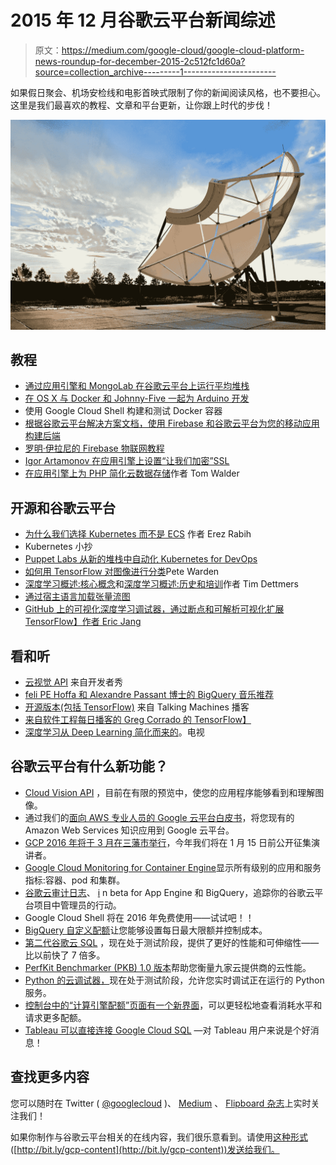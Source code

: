 # 2015 年 12 月谷歌云平台新闻综述

> 原文：<https://medium.com/google-cloud/google-cloud-platform-news-roundup-for-december-2015-2c512fc1d60a?source=collection_archive---------1----------------------->

如果假日聚会、机场安检线和电影首映式限制了你的新闻阅读风格，也不要担心。这里是我们最喜欢的教程、文章和平台更新，让你跟上时代的步伐！

![](img/95942485b04d0a936a5ff43ddc7fdaa1.png)

## **教程**

*   [通过应用引擎和 MongoLab 在谷歌云平台上运行平均堆栈](/google-cloud/running-a-mean-stack-on-google-cloud-platform-with-app-engine-and-mongolab-4bbd2040ea75#.wfqhgi6rh)
*   [在 OS X 与 Docker 和 Johnny-Five 一起为 Arduino 开发](/google-cloud/developing-for-arduino-with-docker-and-johnny-five-on-osx-cc6813ae6e9d#.63kv45obn)
*   使用 Google Cloud Shell 构建和测试 Docker 容器
*   [根据谷歌云平台解决方案文档，使用 Firebase 和谷歌云平台为您的移动应用构建后端](https://cloud.google.com/solutions/mobile/mobile-app-backend-on-cloud-platform)
*   [罗明·伊拉尼的 Firebase 物联网教程](http://rominirani.com/2015/03/09/firebase-iot-tutorial/)
*   [Igor Artamonov 在应用引擎上设置“让我们加密”SSL](http://igorartamonov.com/2015/12/lets-encrypt-ssl-google-appengine/)
*   [在应用引擎上为 PHP 简化云数据存储](https://gae-php-tips.appspot.com/2015/12/19/making-cloud-datastore-easy-for-php-on-app-engine/)作者 Tom Walder

## **开源和谷歌云平台**

*   [为什么我们选择 Kubernetes 而不是 ECS](https://railsadventures.wordpress.com/2015/12/06/why-we-chose-kubernetes-over-ecs/) 作者 Erez Rabih
*   Kubernetes 小抄
*   [Puppet Labs 从新的堆栈中自动化 Kubernetes for DevOps](http://thenewstack.io/puppet-labs-automates-kubernetes-accessibility-admins/)
*   [如何用 TensorFlow 对图像进行分类](http://googleresearch.blogspot.com/2015/12/how-to-classify-images-with-tensorflow.html)Pete Warden
*   [深度学习概述:核心概念](http://devblogs.nvidia.com/parallelforall/deep-learning-nutshell-core-concepts/)和[深度学习概述:历史和培训](http://devblogs.nvidia.com/parallelforall/deep-learning-nutshell-history-training/)作者 Tim Dettmers
*   [通过宿主语言加载张量流图](/jim-fleming/loading-tensorflow-graphs-via-host-languages-be10fd81876f#.wouhuvhri)
*   [GitHub 上的可视化深度学习调试器，通过断点和可解析可视化扩展 TensorFlow】作者 Eric Jang](https://github.com/ericjang/tdb)

## **看和听**

*   [云视觉 API](https://www.youtube.com/watch?v=lOD6SJd9kgQ&feature=youtu.be&t=5m38s) 来自开发者秀
*   [feli PE Hoffa 和 Alexandre Passant 博士的 BigQuery 音乐推荐](https://www.youtube.com/watch?v=Xs0ds2eWwXk)
*   [开源版本(包括 TensorFlow)](http://www.thetalkingmachines.com/blog/2015/11/22/open-source-releases-and-the-end-of-season-one) 来自 Talking Machines 播客
*   [来自软件工程每日播客的 Greg Corrado 的 TensorFlow】](http://softwareengineeringdaily.com/2015/12/15/tensorflow-with-greg-corrado/)
*   [深度学习从 Deep Learning 简化而来的](https://www.youtube.com/watch?v=b99UVkWzYTQ)。电视

## **谷歌云平台有什么新功能？**

*   [Cloud Vision API](http://googlecloudplatform.blogspot.com/2015/12/Google-Cloud-Vision-API-changes-the-way-applications-understand-images.html) ，目前在有限的预览中，使您的应用程序能够看到和理解图像。
*   通过我们的[面向 AWS 专业人员的 Google 云平台白皮书](https://cloud.google.com/docs/google-cloud-platform-for-aws-professionals)，将您现有的 Amazon Web Services 知识应用到 Google 云平台。
*   [GCP 2016 年将于 3 月在三藩市举行](http://googlecloudplatform.blogspot.com/2015/12/announcing-NEXT-2016-join-us-for-whats-next-for-cloud.html)，今年我们将在 1 月 15 日前公开征集演讲者。
*   [Google Cloud Monitoring for Container Engine](http://googlecloudplatform.blogspot.com/2015/12/monitoring-Container-Engine-with-Google-Cloud-Monitoring.html)显示所有级别的应用和服务指标:容器、pod 和集群。
*   [谷歌云审计日志](http://googlecloudplatform.blogspot.com/2015/12/cloud-audit-logs-to-help-you-with-audit.html)、 [i](http://googlecloudplatform.blogspot.com/2015/12/cloud-audit-logs-to-help-you-with-audit.html) n beta for App Engine 和 BigQuery，追踪你的谷歌云平台项目中管理员的行动。
*   Google Cloud Shell 将在 2016 年免费使用——试试吧！！
*   [BigQuery 自定义配额](http://googlecloudplatform.blogspot.com/2015/12/BigQuery-cost-controls-now-let-you-set-a-daily-maximum-for-query-costs.html)让您能够设置每日最大限额并控制成本。
*   [第二代谷歌云 SQL](http://googlecloudplatform.blogspot.com/2015/12/the-next-generation-of-managed-MySQL-offerings-on-Cloud-SQL.html) ，现在处于测试阶段，提供了更好的性能和可伸缩性——比以前快了 7 倍多。
*   [PerfKit Benchmarker (PKB) 1.0 版本](http://googlecloudplatform.blogspot.com/2015/12/measuring-cloud-performance-just-got-easier-and-better.html)帮助您衡量九家云提供商的云性能。
*   [Python 的云调试器，](http://googlecloudplatform.blogspot.com/2015/12/production-troubleshooting-with-Cloud-Debugger-now-available-for-Python.html)现在处于测试阶段，允许您实时调试正在运行的 Python 服务。
*   [控制台中的“计算引擎配额”页面有一个新界面](http://googlecloudplatform.blogspot.com/2015/12/improved-Compute-Engine-Quota-experience.html)，可以更轻松地查看消耗水平和请求更多配额。
*   [Tableau 可以直接连接 Google Cloud SQL](https://www.tableau.com/about/blog/2015/12/announcing-google-cloud-sql-47546) —对 Tableau 用户来说是个好消息！

## **查找更多内容**

您可以随时在 Twitter ( [@googlecloud](https://twitter.com/googlecloud) )、 [Medium](https://medium.com/google-cloud) 、 [Flipboard 杂志](https://flipboard.com/@googlecloud/google-cloud-platform-lfoqja31y)上实时关注我们！

如果你制作与谷歌云平台相关的在线内容，我们很乐意看到。请使用[这种形式](https://docs.google.com/a/google.com/forms/d/1nnpzeAib8ioZtkw1SFcsEOv0P0Ex-jdHvP4RVmiL3mo/viewform)([http://bit.ly/gcp-content](http://bit.ly/gcp-content))发送给我们。